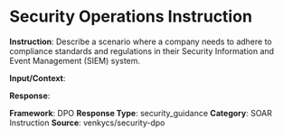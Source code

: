 # Security Operations Instruction

**Instruction**: Describe a scenario where a company needs to adhere to compliance standards and regulations in their Security Information and Event Management (SIEM) system.

**Input/Context**: 

**Response**: 

**Framework**: DPO
**Response Type**: security_guidance
**Category**: SOAR Instruction
**Source**: venkycs/security-dpo
